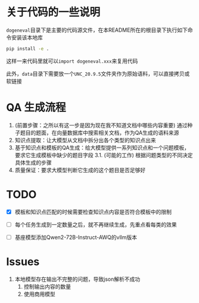 # 关于代码的一些说明

`dogeneval`目录下是主要的代码源文件，在本README所在的根目录下执行如下命令安装该本地库

```bash
pip install -e .
```

这样一来代码里就可以`import dogeneval.xxx`来复用代码

此外，`data`目录下需要放一个`UNC_20.9.5`文件夹作为原始语料，可以直接拷贝或软链接

# QA 生成流程

1. (前置步骤：之所以有这一步是因为现在我不知道文档中哪些内容重要) 通过种子题目的题面，在向量数据库中搜索相关文档，作为QA生成的语料来源
2. 知识点提取：让大模型从文档中拆分出各个类型的知识点出来
3. 基于知识点和模板的QA生成：给大模型提供一系列知识点和一个问题模板，要求它生成模板中缺少的题目字段
3.1. (可能的工作) 根据问题类型的不同决定具体生成的步骤
4. 质量保证：要求大模型判断它生成的这个题目是否足够好

# TODO

- [x] 模板和知识点匹配的时候需要检查知识点内容是否符合模板中的限制
- [ ] 每个任务生成到一定数量之后，就不再继续生成，先重点看每类的效果
- [ ] 基座模型添加Qwen2-72B-Instruct-AWQ的vllm版本


# Issues

1. 本地模型存在输出不完整的问题，导致json解析不成功
    1. 控制输出内容的数量
    2. 使用商用模型